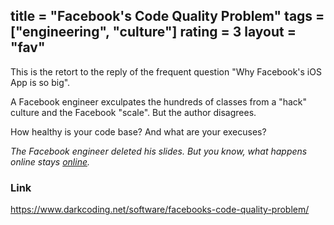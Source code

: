 title = "Facebook's Code Quality Problem"
tags = ["engineering", "culture"]
rating = 3
layout = "fav"
---

This is the retort to the reply of the frequent question "Why Facebook's iOS App is so big".

A Facebook engineer exculpates the hundreds of classes from a "hack" culture and the Facebook "scale". But the author disagrees.

How healthy is your code base? And what are your execuses?

_The Facebook engineer deleted his slides. But you know, what happens online stays [online]._ 

### Link

https://www.darkcoding.net/software/facebooks-code-quality-problem/

[online]:http://docslide.us/documents/ios-at-facebook-simon-whitaker.html

